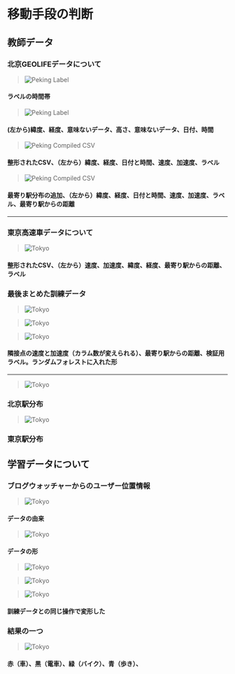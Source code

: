 # 移動手段の判断
## 教師データ
### 北京GEOLIFEデータについて

> ![Peking Label](./images/1.png)

#### ラベルの時間帯

>![Peking Label](./images/2.png)

#### (左から)緯度、経度、意味ないデータ、高さ、意味ないデータ、日付、時間

>![Peking Compiled CSV](./images/3.png)

####  整形されたCSV、（左から）緯度、経度、日付と時間、速度、加速度、ラベル

> ![Peking Compiled CSV](./images/4.png)

####  最寄り駅分布の追加、（左から）緯度、経度、日付と時間、速度、加速度、ラベル、最寄り駅からの距離

---

### 東京高速車データについて

> ![Tokyo](./images/5.png)

####  整形されたCSV、（左から）速度、加速度、緯度、経度、最寄り駅からの距離、ラベル

### 最後まとめた訓練データ

> ![Tokyo](./images/10.png)

> ![Tokyo](./images/11.png)

> ![Tokyo](./images/12.png)

#### 隣接点の速度と加速度（カラム数が変えられる）、最寄り駅からの距離、検証用ラベル。ランダムフォレストに入れた形
 
---

> ![Tokyo](./images/6.png)

###  北京駅分布

> ![Tokyo](./images/7.png)

###  東京駅分布

## 学習データについて

### ブログウォッチャーからのユーザー位置情報

> ![Tokyo](./images/8.png)

#### データの由来

> ![Tokyo](./images/9.png)

#### データの形

> ![Tokyo](./images/13.png)

> ![Tokyo](./images/14.png)

> ![Tokyo](./images/15.png)

#### 訓練データとの同じ操作で変形した

### 結果の一つ

> ![Tokyo](./images/16.png)

#### 赤（車）、黒（電車）、緑（バイク）、青（歩き）、
